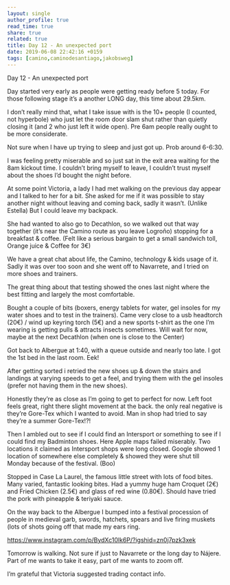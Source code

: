 ```yaml
---
layout: single
author_profile: true
read_time: true
share: true
related: true
title: Day 12 - An unexpected port
date: 2019-06-08 22:42:16 +0159
tags: [camino,caminodesantiago,jakobsweg]
---
```


Day 12 - An unexpected port

Day started very early as people were getting ready before 5 today. For those following stage it’s a another LONG day, this time about 29.5km.

I don’t really mind that, what I take issue with is the 10+ people (I counted, not hyperbole) who just let the room door slam shut rather than quietly closing it (and 2 who just left it wide open). Pre 6am people really ought to be more considerate. 

Not sure when I have up trying to sleep and just got up. Prob around 6-6:30.

I was feeling pretty miserable and so just sat in the exit area waiting for the 8am kickout time. I couldn’t bring myself to leave, I couldn’t trust myself about the shoes I’d bought the night before.

At some point Victoria, a lady I had met walking on the previous day appear and I talked to her for a bit. She asked for me if it was possible to stay another night without leaving and coming back, sadly it wasn’t. (Unlike Estella) But I could leave my backpack.

She had wanted to also go to Decathlon, so we walked out that way together (it’s near the Camino route as you leave Logroño) stopping for a breakfast & coffee. (Felt like a serious bargain to get a small sandwich toll, Orange juice & Coffee for 3€)

We have a great chat about life, the Camino, technology & kids usage of it. Sadly it was over too soon and she went off to Navarrete, and I tried on more shoes and trainers.

The great thing about that testing showed the ones last night where the best fitting and largely the most comfortable.

Bought a couple of bits (boxers, energy tablets for water, gel insoles for my water shoes and to test in the trainers). Came very close to a usb headtorch (20€) / wind up keyring torch (5€) and a new sports t-shirt as the one I’m wearing is getting pulls & attracts insects sometimes. Will wait for now, maybe at the next Decathlon (when one is close to the Center)

Got back to Albergue at 1:40, with a queue outside and nearly too late. I got the 1st bed in the last room. Eek!

After getting sorted i retried the new shoes up & down the stairs and landings at varying speeds to get a feel, and trying them with the gel insoles (prefer not having them in the new shoes).

Honestly they’re as close as I’m going to get to perfect for now. Left foot feels great, right there slight movement at the back. the only real negative is they’re Gore-Tex which I wanted to avoid. Man in shop had tried to say they’re a summer Gore-Tex!?!

Then I  ambled out to see if I could find an Intersport or something to see if I could find my Badminton shoes. Here Apple maps failed miserably. Two locations it claimed as Intersport shops were long closed. Google showed 1 location of somewhere else completely & showed they were shut till Monday because of the festival. (Boo)

Stopped in Case La Laurel, the famous little street with lots of food bites. Many varied, fantastic looking  bites. Had a yummy huge ham Croquet (2€) and Fried Chicken (2.5€) and glass of red wine (0.80€). Should have tried the pork with pineapple & teriyaki sauce.

On the way back to the  Albergue I bumped into a festival procession of people in medieval garb, swords, hatchets, spears and live firing muskets (lots of shots going off that made my ears ring.

https://www.instagram.com/p/BydXc10lk6P/?igshid=zn0j7pzk3xek

Tomorrow is walking. Not sure if just to Navarrete or the long day to Nájere. Part of me wants to take it easy, part of me wants to zoom off.

I’m grateful that Victoria suggested trading contact info. 

